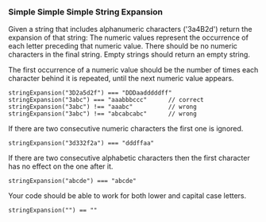 ### Simple Simple Simple String Expansion

Given a string that includes alphanumeric characters ('3a4B2d') return the expansion of that string: The numeric values represent the occurrence of each letter preceding that numeric value. There should be no numeric characters in the final string. Empty strings should return an empty string.

The first occurrence of a numeric value should be the number of times each character behind it is repeated, until the next numeric value appears.

    stringExpansion("3D2a5d2f") === "DDDaadddddff"
    stringExpansion("3abc") === "aaabbbccc"      // correct
    stringExpansion("3abc") !== "aaabc"          // wrong
    stringExpansion("3abc") !== "abcabcabc"      // wrong

If there are two consecutive numeric characters the first one is ignored.

    stringExpansion("3d332f2a") === "dddffaa"

If there are two consecutive alphabetic characters then the first character has no effect on the one after it.

    stringExpansion("abcde") === "abcde"

Your code should be able to work for both lower and capital case letters.

    stringExpansion("") == ""